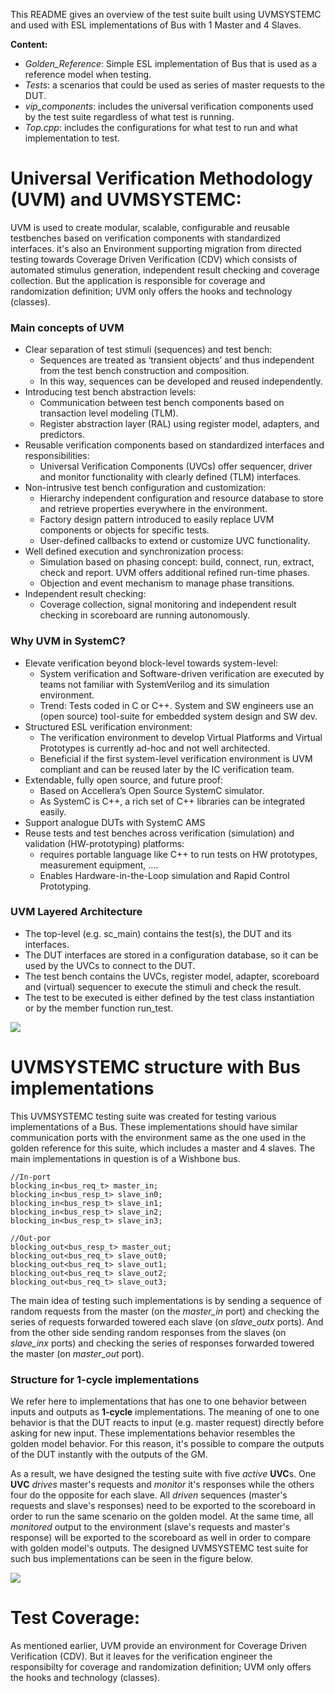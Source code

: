 This README gives an overview of the test suite built using UVMSYSTEMC and used with ESL implementations of Bus with 1 Master and 4 Slaves.

**Content:**
- *Golden_Reference*: Simple ESL implementation of Bus that is used as a reference model when testing.
- *Tests*: a scenarios that could be used as series of master requests to the DUT.
- *vip_components*: includes the universal verification components used by the test suite regardless of what test is running.
- *Top.cpp*: includes the configurations for what test to run and what implementation to test.

# Universal Verification Methodology (UVM) and UVMSYSTEMC:

UVM is used to create modular, scalable, configurable and reusable testbenches based on verification components with standardized interfaces. it's also an Environment
supporting migration from directed testing towards Coverage Driven Verification (CDV) which consists of automated stimulus generation, independent result checking and
coverage collection. But the application is responsible for coverage and randomization definition; UVM only offers the hooks and technology (classes).

### Main concepts of UVM

-   Clear separation of test stimuli (sequences) and test bench:
    - Sequences are treated as ‘transient objects’ and thus independent from the test bench construction and composition.
    - In this way, sequences can be developed and reused independently.
-   Introducing test bench abstraction levels:
    - Communication between test bench components based on transaction level modeling (TLM).
    - Register abstraction layer (RAL) using register model, adapters, and predictors.
-   Reusable verification components based on standardized interfaces and responsibilities:
    - Universal Verification Components (UVCs) offer sequencer, driver and monitor functionality with clearly defined (TLM) interfaces.
-   Non-intrusive test bench configuration and customization:
    - Hierarchy independent configuration and resource database to store and retrieve properties everywhere in the environment.
    - Factory design pattern introduced to easily replace UVM components or objects for specific tests.
    - User-defined callbacks to extend or customize UVC functionality.
-   Well defined execution and synchronization process:
    - Simulation based on phasing concept: build, connect, run, extract, check and report. UVM offers additional refined run-time phases.
    - Objection and event mechanism to manage phase transitions.
-   Independent result checking:
    - Coverage collection, signal monitoring and independent result checking in scoreboard are running autonomously.


### Why UVM in SystemC?
-   Elevate verification beyond block-level towards system-level:
    - System verification and Software-driven verification are executed by teams not familiar with SystemVerilog and its simulation environment.
    - Trend: Tests coded in C or C++. System and SW engineers use an (open source) tool-suite for embedded system design and SW dev.
-   Structured ESL verification environment:
    - The verification environment to develop Virtual Platforms and Virtual Prototypes is currently ad-hoc and not well architected.
    - Beneficial if the first system-level verification environment is UVM compliant and can be reused later by the IC verification team.
-   Extendable, fully open source, and future proof:
    - Based on Accellera’s Open Source SystemC simulator.
    - As SystemC is C++, a rich set of C++ libraries can be integrated easily.
-   Support analogue DUTs with SystemC AMS
-   Reuse tests and test benches across verification (simulation) and validation (HW-prototyping) platforms:
    - requires portable language like C++ to run tests on HW prototypes, measurement equipment, ....
    - Enables Hardware-in-the-Loop simulation and Rapid Control Prototyping.



### UVM Layered Architecture

- The top-level (e.g. sc_main) contains the test(s), the DUT and its interfaces.
- The DUT interfaces are stored in a configuration database, so it can be used by the UVCs to connect to the DUT.
- The test bench contains the UVCs, register model, adapter, scoreboard and (virtual) sequencer to execute the stimuli and check the result.
- The test to be executed is either defined by the test class instantiation or by the member function run_test.

![](Documentation/UVM_Layered_Architecture_1.png)



# UVMSYSTEMC structure with Bus implementations

This UVMSYSTEMC testing suite was created for testing various implementations of a Bus. 
These implementations should have similar communication ports with the environment same as the one used in the golden 
reference for this suite, which includes a master and 4 slaves. 
The main implementations in question is of a Wishbone bus.

    //In-port
    blocking_in<bus_req_t> master_in;
    blocking_in<bus_resp_t> slave_in0;
    blocking_in<bus_resp_t> slave_in1;
    blocking_in<bus_resp_t> slave_in2;
    blocking_in<bus_resp_t> slave_in3;

    //Out-por
    blocking_out<bus_resp_t> master_out;
    blocking_out<bus_req_t> slave_out0;
    blocking_out<bus_req_t> slave_out1;
    blocking_out<bus_req_t> slave_out2;
    blocking_out<bus_req_t> slave_out3;

The main idea of testing such implementations is by sending a sequence of random requests from the master 
(on the *master_in* port) and checking the series of requests forwarded towered each slave (on *slave_outx* ports). 
And from the other side sending random responses from the slaves (on *slave_inx* ports) and checking the series of
 responses forwarded towered the master (on *master_out* port).
 
 ### Structure for 1-cycle implementations

We refer here to implementations that has one to one behavior between inputs and outputs as **1-cycle** implementations.
 The meaning of one to one behavior is that the DUT reacts to input (e.g. master request) directly before asking for 
 new input.
These implementations behavior resembles the golden model behavior. For this reason, it's possible to compare the 
outputs of the DUT instantly with the outputs of the GM.

As a result, we have designed the testing suite with five *active* **UVC**s. One **UVC** *drives* master's requests and 
*monitor* it's responses while the others four do the opposite for each slave. All *driven* sequences (master's requests
 and slave's responses) need to be exported to the scoreboard in order to run the same scenario on the golden model. 
 At the same time, all *monitored* output to the environment (slave's requests and master's response) will be exported 
 to the scoreboard as well in order to compare with golden model's outputs. The designed UVMSYSTEMC test suite for such
  bus implementations can be seen in the figure below.


![](Documentation/uvm_archBUS.png)




# Test Coverage:

As mentioned earlier, UVM provide an environment for Coverage Driven Verification (CDV). But it leaves for the verification engineer the responsibilty for coverage and
randomization definition; UVM only offers the hooks and technology (classes).




